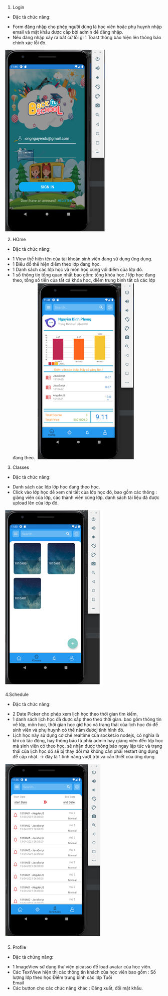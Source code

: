 1. Login
- Đặc tả chức năng:
+ Form đăng nhập cho phép người dùng là học viên hoặc phụ huynh nhập email và mật khẩu được cấp bởi admin để đăng nhập.
+  Nếu đăng nhập xảy ra bất cứ lỗi gì 1 Toast thông báo hiện lên thông báo chính xác lỗi đó.

![alt text](https://github.com/minhbac01job/Scientific/blob/main/image-app/login.png)

2. HOme
- Đặc tả chức năng:
+   1 View thể hiện tên của tài khoản sinh viên đang sử dụng ứng dụng.
 +  1 Biểu đồ thể hiện điểm theo lớp đang học.
+   1 Danh sách các lớp học và môn học cùng với điểm của lớp đó.
+   1 số thông tin tổng quan nhất bao gồm: tổng khóa học / lớp học đang theo, tổng số tiền của tất cả khóa học, điểm trung bình tất cả các lớp đang theo.
![alt text](https://github.com/minhbac01job/Scientific/blob/main/image-app/home.png)

3. Classes
- Đặc tả chức năng:
+   Danh sách các lớp lớp học đang theo học.
+   Click vào lớp học để xem chi  tiết của lớp học đó, bao gồm các thông : giảng viên của lớp, các thành viên cùng lớp. danh sách tài liệu đã được upload lên của lớp đó.

![alt text](https://github.com/minhbac01job/Scientific/blob/main/image-app/classes.png)

4.Schedule
- Đặc tả chức năng:
+ 2 Date Picker cho phép xem lịch học theo thời gian tìm kiếm.
+  1 danh sách lịch học đã đuợc sắp theo theo thời gian.
bao gồm thông tin về lớp, môn học, thời gian học giờ học và trạng thái của lịch học đó để sinh viên và phụ huynh có thể nắm đươcj tình hình đó. 
+ Lịch học này sử dụng cơ chế realtime của socket.io nodejs, có nghĩa là khi có tác động, hay thông báo từ phía admin hay giảng viên đến lớp học mà sinh viên có theo học, sẽ nhận được thông báo ngay lập tức và trạng thái của lịch học đó sẽ bị thay đổi mà không cần phải restart ứng dụng để cập nhật.
-> đây là 1 tính năng vượt trội và cần thiết của ứng dụng.

![alt text](https://github.com/minhbac01job/Scientific/blob/main/image-app/schedule.png)

5. Profile
- Đặc tả chứng năng:
+   1 ImageView sử dụng thư viện picasso để load avatar của học viên.
+ Các TextView hiện thị các thông tin khách của học viên bao gồm :
 	Số lượng lớp theo học
 	Điểm trung bình các lớp
 	Tuổi	
 	Email 
+ Các button cho các chức năng khác : Đăng xuất, đổi mật khẩu.